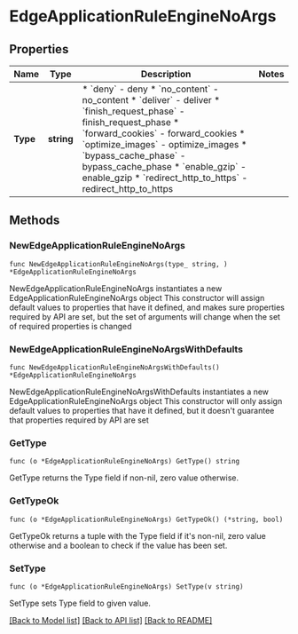 # EdgeApplicationRuleEngineNoArgs

## Properties

Name | Type | Description | Notes
------------ | ------------- | ------------- | -------------
**Type** | **string** | * &#x60;deny&#x60; - deny * &#x60;no_content&#x60; - no_content * &#x60;deliver&#x60; - deliver * &#x60;finish_request_phase&#x60; - finish_request_phase * &#x60;forward_cookies&#x60; - forward_cookies * &#x60;optimize_images&#x60; - optimize_images * &#x60;bypass_cache_phase&#x60; - bypass_cache_phase * &#x60;enable_gzip&#x60; - enable_gzip * &#x60;redirect_http_to_https&#x60; - redirect_http_to_https | 

## Methods

### NewEdgeApplicationRuleEngineNoArgs

`func NewEdgeApplicationRuleEngineNoArgs(type_ string, ) *EdgeApplicationRuleEngineNoArgs`

NewEdgeApplicationRuleEngineNoArgs instantiates a new EdgeApplicationRuleEngineNoArgs object
This constructor will assign default values to properties that have it defined,
and makes sure properties required by API are set, but the set of arguments
will change when the set of required properties is changed

### NewEdgeApplicationRuleEngineNoArgsWithDefaults

`func NewEdgeApplicationRuleEngineNoArgsWithDefaults() *EdgeApplicationRuleEngineNoArgs`

NewEdgeApplicationRuleEngineNoArgsWithDefaults instantiates a new EdgeApplicationRuleEngineNoArgs object
This constructor will only assign default values to properties that have it defined,
but it doesn't guarantee that properties required by API are set

### GetType

`func (o *EdgeApplicationRuleEngineNoArgs) GetType() string`

GetType returns the Type field if non-nil, zero value otherwise.

### GetTypeOk

`func (o *EdgeApplicationRuleEngineNoArgs) GetTypeOk() (*string, bool)`

GetTypeOk returns a tuple with the Type field if it's non-nil, zero value otherwise
and a boolean to check if the value has been set.

### SetType

`func (o *EdgeApplicationRuleEngineNoArgs) SetType(v string)`

SetType sets Type field to given value.



[[Back to Model list]](../README.md#documentation-for-models) [[Back to API list]](../README.md#documentation-for-api-endpoints) [[Back to README]](../README.md)


